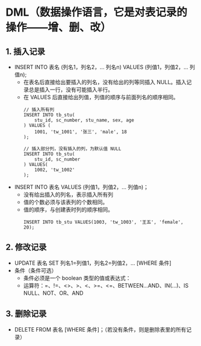 # DML（数据操作语言，它是对表记录的操作——增、删、改）
## 1. 插入记录
* INSERT INTO 表名 (列名1，列名2，... 列名n) VALUES (列值1，列值2，... 列值n);
    * 在表名后直接给出要插入的列名，没有给出的列等同插入 NULL。插入记录总是插入一行，没有可能插入半行。 
    * 在 VALUES 后直接给出列值，列值的顺序与前面列名的顺序相同。
        ```
        // 插入所有列
        INSERT INTO tb_stu(
            stu_id, sc_number, stu_name, sex, age
        ) VALUES (
            1001, 'tw_1001', '张三', 'male', 18
        );

        // 插入部分列，没有插入的列，为默认值 NULL
        INSERT INTO tb_stu(
            stu_id, sc_number
        ) VALUES(
            1002, 'tw_1002' 
        );
        ```
* INSERT INTO 表名 VALUES (列值1，列值2，... 列值n)；
    * 没有给出插入的列名，表示插入所有列
    * 值的个数必须与该表列的个数相同。
    * 值的顺序，与创建表时列的顺序相同。
        ```
        INSERT INTO tb_stu VALUES(1003, 'tw_1003', '王五', 'female', 20);
        ```
## 2. 修改记录
* UPDATE 表名 SET 列名1=列值1，列名2=列值2，... [WHERE 条件]
* 条件（条件可选）
    * 条件必须是一个 boolean 类型的值或表达式：
    * 运算符：=、!=、<>、>、<、>=、<=、BETWEEN...AND、IN(...)、IS NULL、NOT、OR、AND
## 3. 删除记录
* DELETE FROM 表名 [WHERE 条件]；（若没有条件，则是删除表里的所有记录）